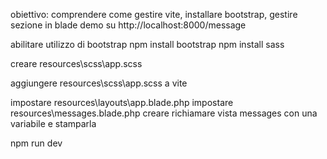 obiettivo: comprendere come gestire vite, installare bootstrap, gestire sezione in blade
demo su http://localhost:8000/message

abilitare utilizzo di bootstrap
npm install bootstrap
npm install sass

creare
resources\scss\app.scss

aggiungere resources\scss\app.scss a vite

impostare resources\layouts\app.blade.php
impostare resources\messages.blade.php
creare 
richiamare vista messages con una variabile e stamparla

npm run dev
